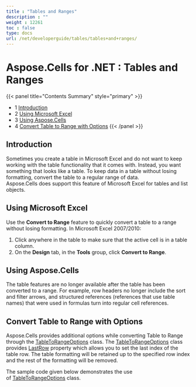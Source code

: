 ```yaml
---
title : "Tables and Ranges" 
description : "" 
weight : 12261 
toc : false
type: docs
url: /net/developerguide/tables/tables+and+ranges/
---
```


# Aspose.Cells for .NET : Tables and Ranges


{{< panel title="Contents Summary" style="primary" >}}
*   1 [Introduction](#introduction)
*   2 [Using Microsoft Excel](#using-microsoft-excel)
*   3 [Using Aspose.Cells](#using-aspose.cells)
*   4 [Convert Table to Range with Options](#convert-table-to-range-with-options)
{{< /panel >}}
 

## Introduction

Sometimes you create a table in Microsoft Excel and do not want to keep working with the table functionality that it comes with. Instead, you want something that looks like a table. To keep data in a table without losing formatting, convert the table to a regular range of data.  
Aspose.Cells does support this feature of Microsoft Excel for tables and list objects.

## Using Microsoft Excel

Use the **Convert to Range** feature to quickly convert a table to a range without losing formatting. In Microsoft Excel 2007/2010:

1.  Click anywhere in the table to make sure that the active cell is in a table column.
2.  On the **Design** tab, in the **Tools** group, click **Convert to Range**.

## Using Aspose.Cells

The table features are no longer available after the table has been converted to a range. For example, row headers no longer include the sort and filter arrows, and structured references (references that use table names) that were used in formulas turn into regular cell references.

## Convert Table to Range with Options

Aspose.Cells provides additional options while converting Table to Range through the [TableToRangeOptions](https://apireference.aspose.com/net/cells/aspose.cells.tables/tabletorangeoptions) class. The [TableToRangeOptions](https://apireference.aspose.com/net/cells/aspose.cells.tables/tabletorangeoptions) class provides [LastRow](https://apireference.aspose.com/net/cells/aspose.cells.tables/tabletorangeoptions/properties/lastrow) property which allows you to set the last index of the table row. The table formatting will be retained up to the specified row index and the rest of the formatting will be removed.

The sample code given below demonstrates the use of [TableToRangeOptions](https://apireference.aspose.com/net/cells/aspose.cells.tables/tabletorangeoptions) class.

  

  

